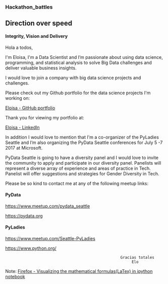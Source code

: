 ### Hackathon_battles

## Direction over speed
#### Integrity, Vision and Delivery

Hola a todos, 

I'm Eloisa, I'm a Data Scientist and I’m passionate about using data science, programming, and statistical analysis to solve Big Data challenges and deliver valuable business insights. 

I would love to join a company with big data science projects and challenges.

Please check out my Github portfolio for the data science projects I'm working on:


[Eloisa - GitHub portfolio](https://github.com/EloisaElias)


Thank you for viewing my portfolio at:

[Eloisa - LinkedIn](https://www.linkedin.com/in/eloisaeliastran/)


In addition I would love to mention that I'm a co-organizer of the PyLadies Seattle and I’m also organizing the PyData Seattle conferences for July 5 -7 2017 at Microsoft. 

PyData Seattle is going to have a diversity panel and I would love to invite the community to apply and participate in our diversity panel. Panelists will represent a diverse array of experience and areas of practice in Tech. Panelist will offer suggestions and strategies for Gender Diversity in Tech. 

Please be so kind to contact me at any of the following meetup links:

#### PyData

https://www.meetup.com/pydata_seattle

https://pydata.org



#### PyLadies

https://www.meetup.com/Seattle-PyLadies


https://www.python.org/

                                                       Gracias totales
                                                            Elo



Note: [Firefox - Visualizing the mathematical formulas(LaTex) in ipython notebook](http://docs.mathjax.org/en/latest/installation.html#firefox-and-local-fonts) 

